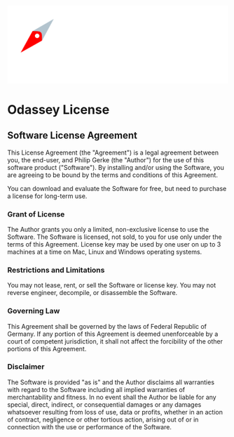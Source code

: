 
![Odassey](images/odassey.svg)
# Odassey License #

## Software License Agreement ##
This License Agreement (the "Agreement") is a legal agreement between you, the end-user, and Philip Gerke (the "Author") for the use of this software product ("Software"). By installing and/or using the Software, you are agreeing to be bound by the terms and conditions of this Agreement.

You can download and evaluate the Software for free, but need to purchase a license for long-term use.

### Grant of License ###
The Author grants you only a limited, non-exclusive license to use the Software. The Software is licensed, not sold, to you for use only under the terms of this Agreement. License key may be used by one user on up to 3 machines at a time on Mac, Linux and Windows operating systems.

### Restrictions and Limitations ###
You may not lease, rent, or sell the Software or license key. You may not reverse engineer, decompile, or disassemble the Software.

### Governing Law ###
This Agreement shall be governed by the laws of Federal Republic of Germany. If any portion of this Agreement is deemed unenforceable by a court of competent jurisdiction, it shall not affect the forcibility of the other portions of this Agreement.

### Disclaimer ###
The Software is provided "as is" and the Author disclaims all warranties with regard to the Software including all implied warranties of merchantability and fitness. In no event shall the Author be liable for any special, direct, indirect, or consequential damages or any damages whatsoever resulting from loss of use, data or profits, whether in an action of contract, negligence or other tortious action, arising out of or in connection with the use or performance of the Software.
